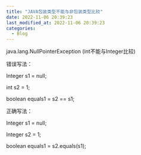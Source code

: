 ```yaml
---
title: "JAVA包装类型不能与非包装类型比较"
date: 2022-11-06 20:39:23
last_modified_at: 2022-11-06 20:39:23
categories:
  - Blog
---
```


java.lang.NullPointerException (int不能与Integer比较)

错误写法：

Integer s1 = null;

int s2 = 1;

boolean equals1 = s2 == s1;

正确写法：

Integer s1 = null;

Integer s2 = 1;

boolean equals1 = s2.equals(s1);

